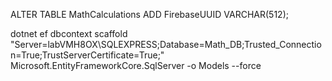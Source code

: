 ALTER TABLE MathCalculations
ADD FirebaseUUID VARCHAR(512);

dotnet ef dbcontext scaffold "Server=labVMH8OX\SQLEXPRESS;Database=Math_DB;Trusted_Connection=True;TrustServerCertificate=True;" Microsoft.EntityFrameworkCore.SqlServer -o Models --force